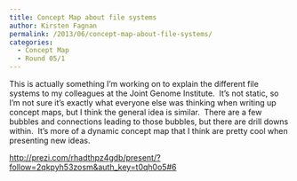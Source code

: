 ```yaml
---
title: Concept Map about file systems
author: Kirsten Fagnan
permalink: /2013/06/concept-map-about-file-systems/
categories:
  - Concept Map
  - Round 05/1
---
```

This is actually something I&#8217;m working on to explain the different file systems to my colleagues at the Joint Genome Institute.  It&#8217;s not static, so I&#8217;m not sure it&#8217;s exactly what everyone else was thinking when writing up concept maps, but I think the general idea is similar.  There are a few bubbles and connections leading to those bubbles, but there are drill downs within.  It&#8217;s more of a dynamic concept map that I think are pretty cool when presenting new ideas.

http://prezi.com/rhadthpz4gdb/present/?follow=2qkpyh53zosm&auth_key=t0qh0o5#6

&nbsp;
